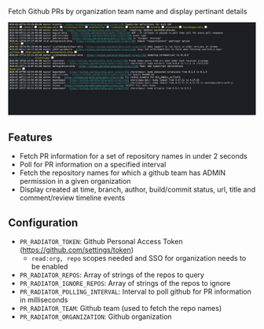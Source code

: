 Fetch Github PRs by organization team name and display pertinant details

![Example Screenshot](./example-screenshot.png)

## Features
* Fetch PR information for a set of repository names in under 2 seconds
* Poll for PR information on a specified interval
* Fetch the repository names for which a github team has ADMIN permission in a given organization
* Display created at time, branch, author, build/commit status, url, title and  comment/review timeline events

## Configuration
* `PR_RADIATOR_TOKEN`: Github Personal Access Token (https://github.com/settings/token)
  * `read:org, repo` scopes needed and SSO for organization needs to be enabled
* `PR_RADIATOR_REPOS`: Array of strings of the repos to query
* `PR_RADIATOR_IGNORE_REPOS`: Array of strings of the repos to ignore
* `PR_RADIATOR_POLLING_INTERVAL`: Interval to poll github for PR information in milliseconds
* `PR_RADIATOR_TEAM`: Github team (used to fetch the repo names)
* `PR_RADIATOR_ORGANIZATION`: Github organization
